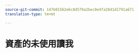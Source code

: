 ```yaml
---
source-git-commit: 147b01562e6c8d579a2bec0e4fa2841d1791a671
translation-type: tm+mt

---
```

# 資產的未使用讀我
